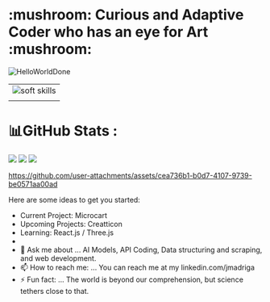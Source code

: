 <h1> :mushroom: Curious and Adaptive Coder who has an eye for Art :mushroom: </h1>

![HelloWorldDone](https://github.com/user-attachments/assets/23c93678-cc4f-42fa-8c7c-35a479281f44)


<table>
<tbody>
<tr><td><img src="https://t4.ftcdn.net/jpg/07/63/56/49/360_F_763564929_xVWTQpND9NyBqAoJVo2jnpIgON95K2wx.jpg" title="Soft Skills" alt="soft skills" /></td></tr>  
<tr><td></td></tr>
</tbody>
</table>

# 📊GitHub Stats :
![](https://github-readme-stats.vercel.app/api?username=trickell&theme=chartreuse-dark&hide_border=true&include_all_commits=false&count_private=false)
![](https://github-readme-streak-stats.herokuapp.com/?user=trickell&theme=chartreuse-dark&hide_border=true)
![](https://github-readme-stats.vercel.app/api/top-langs/?username=trickell&theme=chartreuse-dark&hide_border=true&include_all_commits=false&count_private=false&layout=compact)

https://github.com/user-attachments/assets/cea736b1-b0d7-4107-9739-be0571aa00ad

Here are some ideas to get you started:

- Current Project: Microcart
- Upcoming Projects: Creatticon
- Learning: React.js / Three.js
- 
- 💬 Ask me about ... AI Models, API Coding, Data structuring and scraping, and web development.
- 📫 How to reach me: ... You can reach me at my linkedin.com/jmadriga
- ⚡ Fun fact: ... The world is beyond our comprehension, but science tethers close to that. 

